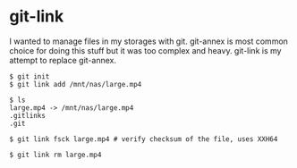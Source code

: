 # git-link

I wanted to manage files in my storages with git.
git-annex is most common choice for doing this stuff but it was too complex and heavy.
git-link is my attempt to replace git-annex.


    $ git init
    $ git link add /mnt/nas/large.mp4

    $ ls 
    large.mp4 -> /mnt/nas/large.mp4
    .gitlinks
    .git

    $ git link fsck large.mp4 # verify checksum of the file, uses XXH64

    $ git link rm large.mp4
